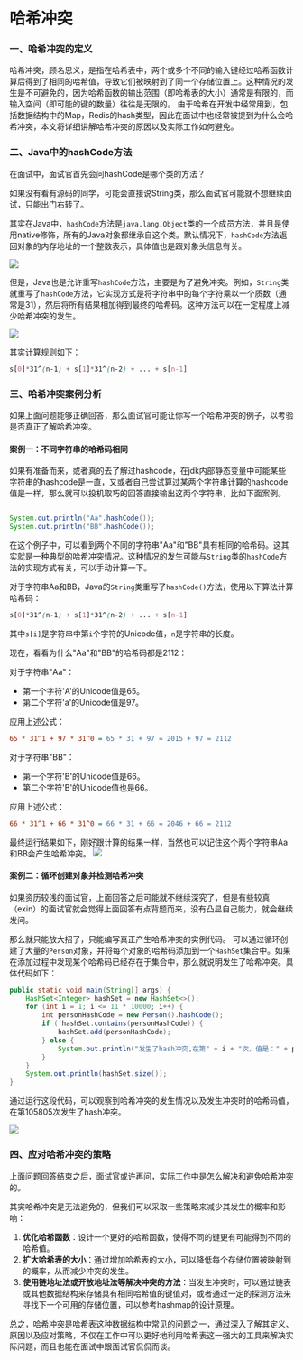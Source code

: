 # 哈希冲突
### 一、哈希冲突的定义

哈希冲突，顾名思义，是指在哈希表中，两个或多个不同的输入键经过哈希函数计算后得到了相同的哈希值，导致它们被映射到了同一个存储位置上。这种情况的发生是不可避免的，因为哈希函数的输出范围（即哈希表的大小）通常是有限的，而输入空间（即可能的键的数量）往往是无限的。 由于哈希在开发中经常用到，包括数据结构中的Map，Redis的hash类型，因此在面试中也经常被提到为什么会哈希冲突，本文将详细讲解哈希冲突的原因以及实际工作如何避免。

### 二、Java中的hashCode方法

在面试中，面试官首先会问hashCode是哪个类的方法？

如果没有看有源码的同学，可能会直接说String类，那么面试官可能就不想继续面试，只能出门右转了。

其实在Java中，`hashCode`方法是`java.lang.Object`类的一个成员方法，并且是使用native修饰，所有的Java对象都继承自这个类。默认情况下，`hashCode`方法返回对象的内存地址的一个整数表示，具体值也是跟对象头信息有关。

![](https://p9-xtjj-sign.byteimg.com/tos-cn-i-73owjymdk6/87bbee4ea6c34cbda8ec3253e3c6a0e0~tplv-73owjymdk6-jj-mark-v1:0:0:0:0:5o6Y6YeR5oqA5pyv56S-5Yy6IEAg5bCP5piO54ix5ZCD54Gr6ZSF:q75.awebp?rk3s=f64ab15b&x-expires=1728547272&x-signature=5HzbCD0FQWn1ia14vZFn5MiqFN0%3D)

但是，Java也是允许重写`hashCode`方法，主要是为了避免冲突。例如，`String`类就重写了`hashCode`方法，它实现方式是将字符串中的每个字符乘以一个质数（通常是31），然后将所有结果相加得到最终的哈希码。这种方法可以在一定程度上减少哈希冲突的发生。

![](https://p9-xtjj-sign.byteimg.com/tos-cn-i-73owjymdk6/06e85634faf0481592d6cc2a745d7472~tplv-73owjymdk6-jj-mark-v1:0:0:0:0:5o6Y6YeR5oqA5pyv56S-5Yy6IEAg5bCP5piO54ix5ZCD54Gr6ZSF:q75.awebp?rk3s=f64ab15b&x-expires=1728547272&x-signature=xy9yeY1DW5nviVLVeyYUqejL2dk%3D)

其实计算规则如下：

```scss
s[0]*31^(n-1) + s[1]*31^(n-2) + ... + s[n-1]

```

### 三、哈希冲突案例分析

如果上面问题能够正确回答，那么面试官可能让你写一个哈希冲突的例子，以考验是否真正了解哈希冲突。

#### 案例一：不同字符串的哈希码相同

如果有准备而来，或者真的去了解过hashcode，在jdk内部静态变量中可能某些字符串的hashcode是一直，又或者自己尝试算过某两个字符串计算的hashcode值是一样，那么就可以投机取巧的回答直接输出这两个字符串，比如下面案例。

```java

System.out.println("Aa".hashCode());
System.out.println("BB".hashCode());


```

在这个例子中，可以看到两个不同的字符串"Aa"和"BB"具有相同的哈希码。这其实就是一种典型的哈希冲突情况。这种情况的发生可能与`String`类的`hashCode`方法的实现方式有关，可以手动计算一下。

对于字符串Aa和BB，Java的`String`类重写了`hashCode()`方法，使用以下算法计算哈希码：

```scss
s[0]*31^(n-1) + s[1]*31^(n-2) + ... + s[n-1]

```

其中`s[i]`是字符串中第`i`个字符的Unicode值，`n`是字符串的长度。

现在，看看为什么"Aa"和"BB"的哈希码都是2112：

对于字符串"Aa"：

*   第一个字符'A'的Unicode值是65。
*   第二个字符'a'的Unicode值是97。

应用上述公式：

```ini
65 * 31^1 + 97 * 31^0 = 65 * 31 + 97 = 2015 + 97 = 2112

```

对于字符串"BB"：

*   第一个字符'B'的Unicode值是66。
*   第二个字符'B'的Unicode值也是66。

应用上述公式：

```ini
66 * 31^1 + 66 * 31^0 = 66 * 31 + 66 = 2046 + 66 = 2112

```

最终运行结果如下，刚好跟计算的结果一样，当然也可以记住这个两个字符串Aa和BB会产生哈希冲突。 ![](https://p9-xtjj-sign.byteimg.com/tos-cn-i-73owjymdk6/fe2af4d5b4f94fce9636559887cee46b~tplv-73owjymdk6-jj-mark-v1:0:0:0:0:5o6Y6YeR5oqA5pyv56S-5Yy6IEAg5bCP5piO54ix5ZCD54Gr6ZSF:q75.awebp?rk3s=f64ab15b&x-expires=1728547272&x-signature=8jQfrj9tvZ%2FOar%2Fz9HFVnQDy1qw%3D)

#### 案例二：循环创建对象并检测哈希冲突

如果资历较浅的面试官，上面回答之后可能就不继续深究了，但是有些较真（exin）的面试官就会觉得上面回答有点背题而来，没有凸显自己能力，就会继续发问。

那么就只能放大招了，只能编写真正产生哈希冲突的实例代码。 可以通过循环创建了大量的`Person`对象，并将每个对象的哈希码添加到一个`HashSet`集合中。如果在添加过程中发现某个哈希码已经存在于集合中，那么就说明发生了哈希冲突。具体代码如下：

```java
public static void main(String[] args) {
    HashSet<Integer> hashSet = new HashSet<>();
    for (int i = 1; i <= 11 * 10000; i++) {
        int personHashCode = new Person().hashCode();
        if (!hashSet.contains(personHashCode)) {
            hashSet.add(personHashCode);
        } else {
            System.out.println("发生了hash冲突,在第" + i + "次，值是：" + personHashCode);
        }
    }
    System.out.println(hashSet.size());
}

```

通过运行这段代码，可以观察到哈希冲突的发生情况以及发生冲突时的哈希码值，在第105805次发生了hash冲突。

![](https://p9-xtjj-sign.byteimg.com/tos-cn-i-73owjymdk6/12c9934848d34a83b0046b17f89909d6~tplv-73owjymdk6-jj-mark-v1:0:0:0:0:5o6Y6YeR5oqA5pyv56S-5Yy6IEAg5bCP5piO54ix5ZCD54Gr6ZSF:q75.awebp?rk3s=f64ab15b&x-expires=1728547272&x-signature=XuSfnUHYMvMsbelWdmw6IWCqygU%3D)

### 四、应对哈希冲突的策略

上面问题回答结束之后，面试官或许再问，实际工作中是怎么解决和避免哈希冲突的。

其实哈希冲突是无法避免的，但我们可以采取一些策略来减少其发生的概率和影响：

1.  **优化哈希函数**：设计一个更好的哈希函数，使得不同的键更有可能得到不同的哈希值。
2.  **扩大哈希表的大小**：通过增加哈希表的大小，可以降低每个存储位置被映射到的概率，从而减少冲突的发生。
3.  **使用链地址法或开放地址法等解决冲突的方法**：当发生冲突时，可以通过链表或其他数据结构来存储具有相同哈希值的键值对，或者通过一定的探测方法来寻找下一个可用的存储位置，可以参考hashmap的设计原理。

总之，哈希冲突是哈希表这种数据结构中常见的问题之一，通过深入了解其定义、原因以及应对策略，不仅在工作中可以更好地利用哈希表这一强大的工具来解决实际问题，而且也能在面试中跟面试官侃侃而谈。